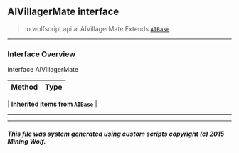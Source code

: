 ## AIVillagerMate __interface__

>io.wolfscript.api.ai.AIVillagerMate
>Extends [`AIBase`](AIBase.md)

---

### Interface Overview

interface AIVillagerMate

Method | Type   
--- | :--- 
 |
__Inherited items from [`AIBase`](AIBase.md)__ |





---



---


##### This file was system generated using custom scripts copyright (c) 2015 Mining Wolf.
	

